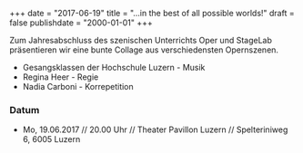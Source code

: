 ﻿+++
date = "2017-06-19"
title = "...in the best of all possible worlds!"
draft = false
publishdate = "2000-01-01"
+++

Zum Jahresabschluss des szenischen Unterrichts Oper und StageLab präsentieren wir eine bunte Collage aus verschiedensten Opernszenen.

* Gesangsklassen der Hochschule Luzern - Musik
* Regina Heer - Regie
* Nadia Carboni - Korrepetition

### Datum

* Mo, 19.06.2017 // 20.00 Uhr // Theater Pavillon Luzern // Spelteriniweg 6, 6005 Luzern 